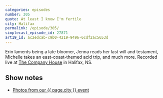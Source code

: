 ```yaml
---
categories: episodes
number: 305
quote: At least I know I'm fertile
city: Halifax
permalink: /episode/305/
simplecast_episode_id: 27871
art19_id: ac2edcab-c9b0-4219-9496-6cdf2ac5653d
---
```


Erin laments being a late bloomer, Jenna reads her last will and testament, Michelle takes an east-coast-themed acid trip, and much more. Recorded live at [The Company House](http://www.thecompanyhouse.ca/) in Halifax, NS.

## Show notes
- [Photos from our {{ page.city }} event](https://www.facebook.com/media/set/?set=a.10153674879408600.1073741864.121054468599&type=3)
